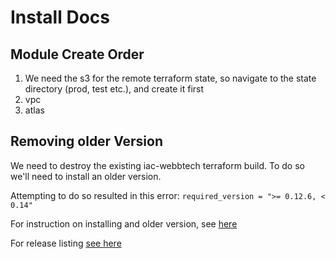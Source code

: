 # Install Docs

## Module Create Order

1. We need the s3 for the remote terraform state, so navigate to the state directory (prod, test etc.), and create it first
2. vpc
3. atlas

## Removing older Version

We need to destroy the existing iac-webbtech terraform build. To do so we'll need to install an older version.

Attempting to do so resulted in this error: `required_version = ">= 0.12.6, < 0.14"`

For instruction on installing and older version, see [here](https://medium.com/@haridevvengateri/how-to-install-an-older-version-of-terraform-on-mac-os-4b1aac04d45e)

For release listing [see here](https://releases.hashicorp.com/terraform/)
